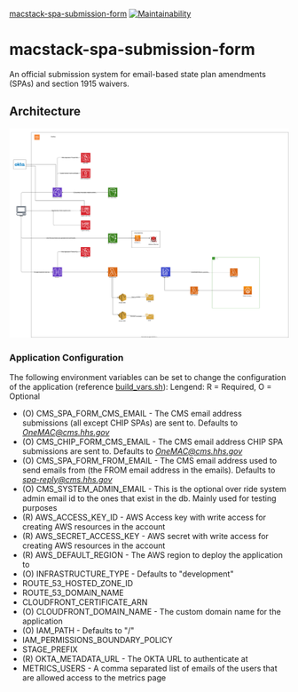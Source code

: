 [macstack-spa-submission-form](https://github.com/CMSgov/macstack-spa-submission-form) [![Maintainability](https://api.codeclimate.com/v1/badges/4ad566f3e59e2a003451/maintainability)](https://codeclimate.com/repos/60413fbab8e5b05d5101a9f6/maintainability)

# macstack-spa-submission-form

An official submission system for email-based state plan amendments (SPAs) and section 1915 waivers.

## Architecture

![Architecture Diagram](./.images/architecture.svg?raw=true)

### Application Configuration
The following environment variables can be set to change the configuration of the application (reference [build_vars.sh](./.github/build_vars.sh)):
Lengend: R = Required, O = Optional
* (O) CMS_SPA_FORM_CMS_EMAIL - The CMS email address submissions (all except CHIP SPAs) are sent to.  Defaults to *OneMAC@cms.hhs.gov*
* (O) CMS_CHIP_FORM_CMS_EMAIL - The CMS email address CHIP SPA submissions are sent to.  Defaults to *OneMAC@cms.hhs.gov*
* (O) CMS_SPA_FORM_FROM_EMAIL - The CMS email address used to send emails from (the FROM email address in the emails).  Defaults to *spa-reply@cms.hhs.gov*
* (O) CMS_SYSTEM_ADMIN_EMAIL - This is the optional over ride system admin email id to the ones that exist in the db. Mainly used for testing purposes
* (R) AWS_ACCESS_KEY_ID - AWS Access key with write access for creating AWS resources in the account
* (R) AWS_SECRET_ACCESS_KEY - AWS secret with write access for creating AWS resources in the account
* (R) AWS_DEFAULT_REGION - The AWS region to deploy the application to
* (O) INFRASTRUCTURE_TYPE - Defaults to "development"
* ROUTE_53_HOSTED_ZONE_ID
* ROUTE_53_DOMAIN_NAME
* CLOUDFRONT_CERTIFICATE_ARN
* (O) CLOUDFRONT_DOMAIN_NAME - The custom domain name for the application
* (O) IAM_PATH - Defaults to "/"
* IAM_PERMISSIONS_BOUNDARY_POLICY
* STAGE_PREFIX
* (R) OKTA_METADATA_URL - The OKTA URL to authenticate at
* METRICS_USERS - A comma separated list of emails of the users that are allowed access to the metrics page
